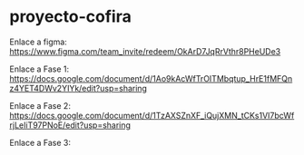 # proyecto-cofira

Enlace a figma:
https://www.figma.com/team_invite/redeem/OkArD7JqRrVthr8PHeUDe3

Enlace a Fase 1:
https://docs.google.com/document/d/1Ao9kAcWfTrOITMbqtup_HrE1fMFQnz4YET4DWv2YIYk/edit?usp=sharing

Enlace a Fase 2:
https://docs.google.com/document/d/1TzAXSZnXF_iQujXMN_tCKs1VI7bcWfrjLeIiT97PNoE/edit?usp=sharing

Enlace a Fase 3:
